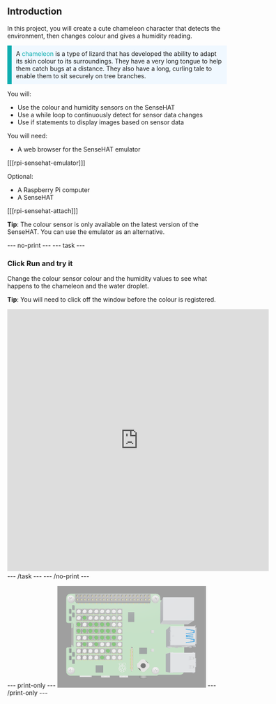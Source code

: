 ## Introduction

In this project, you will create a cute chameleon character that detects the environment, then changes colour and gives a humidity reading.

<p style="border-left: solid; border-width:10px; border-color: #0faeb0; background-color: aliceblue; padding: 10px;">
A <span style="color: #0faeb0">chameleon</span> is a type of lizard that has developed the ability to adapt its skin colour to its surroundings. They have a very long tongue to help them catch bugs at a distance. They also have a long, curling tale to enable them to sit securely on tree branches.
</p>

You will:
+ Use the colour and humidity sensors on the SenseHAT
+ Use a while loop to continuously detect for sensor data changes
+ Use if statements to display images based on sensor data

You will need:
+ A web browser for the SenseHAT emulator

[[[rpi-sensehat-emulator]]]

Optional:
+ A Raspberry Pi computer
+ A SenseHAT

[[[rpi-sensehat-attach]]]

**Tip**: The colour sensor is only available on the latest version of the SenseHAT. You can use the emulator as an alternative. 

--- no-print ---
--- task ---
### Click Run and try it
<div style="display: flex; flex-wrap: wrap">
<div style="flex-basis: 175px; flex-grow: 1">  
Change the colour sensor colour and the humidity values to see what happens to the chameleon and the water droplet.

**Tip**: You will need to click off the window before the colour is registered.

</div>
</div>
<div class="trinket">
<iframe src="https://trinket.io/embed/python/c387d50d68?outputOnly=true&runOption=run" width="600" height="600" frameborder="0" marginwidth="0" marginheight="0" allowfullscreen></iframe>
</div>
--- /task ---
--- /no-print ---

--- print-only ---
![Completed project](images/solution.PNG)
--- /print-only ---
